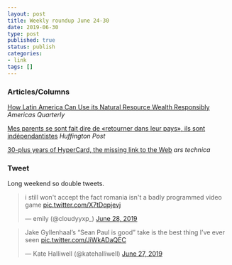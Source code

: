 ```yaml
---
layout: post
title: Weekly roundup June 24-30
date: 2019-06-30
type: post
published: true
status: publish
categories:
- link
tags: []
---
```


### Articles/Columns

[How Latin America Can Use its Natural Resource Wealth Responsibly](https://www.americasquarterly.org/content/how-latin-america-can-use-its-natural-resource-wealth-responsibly "How Latin America Can Use its Natural Resource Wealth Responsibly. By Daniel Kaufmann, Mark Robinson And Juan Cruz Vieyra") *Americas Quarterly*

[Mes parents se sont fait dire de «retourner dans leur pays», ils sont indépendantistes](https://quebec.huffingtonpost.ca/entry/fete-nationale-saint-jean-immigration-cambodge-insulte-retourne-pays_qc_5d0f63f4e4b0a3941863db54?guccounter=1 "Mes parents se sont fait dire de «retourner dans leur pays», ils sont indépendantistes. Par Chan Tep") *Huffington Post*

[30-plus years of HyperCard, the missing link to the Web](https://arstechnica.com/gadgets/2019/05/25-years-of-hypercard-the-missing-link-to-the-web/ "30-plus years of HyperCard, the missing link to the Web. By Matthew Lasar") *ars technica*

### Tweet

Long weekend so double tweets.

<blockquote class="twitter-tweet"><p lang="en" dir="ltr">i still won&#39;t accept the fact romania isn&#39;t a badly programmed video game <a href="https://t.co/X7tDqpjevj">pic.twitter.com/X7tDqpjevj</a></p>&mdash; emily (@cloudyyxp_) <a href="https://twitter.com/cloudyyxp_/status/1144671501397966848?ref_src=twsrc%5Etfw">June 28, 2019</a></blockquote> <script async src="https://platform.twitter.com/widgets.js" charset="utf-8"></script>

<blockquote class="twitter-tweet"><p lang="en" dir="ltr">Jake Gyllenhaal’s “Sean Paul is good” take is the best thing I’ve ever seen <a href="https://t.co/JiWkADaQEC">pic.twitter.com/JiWkADaQEC</a></p>&mdash; Kate Halliwell (@katehalliwell) <a href="https://twitter.com/katehalliwell/status/1144213846476746752?ref_src=twsrc%5Etfw">June 27, 2019</a></blockquote> <script async src="https://platform.twitter.com/widgets.js" charset="utf-8"></script>
